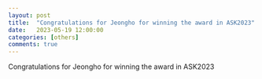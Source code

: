 ```yaml
---
layout: post
title:  "Congratulations for Jeongho for winning the award in ASK2023"
date:   2023-05-19 12:00:00
categories: [others]
comments: true
---
```

Congratulations for Jeongho for winning the award in ASK2023
